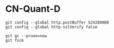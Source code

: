 # CN-Quant-D
```
git config --global http.postBuffer 524288000
git config --global http.sslVerify false 
```

```
git gc --prune=now
git fsck
```
